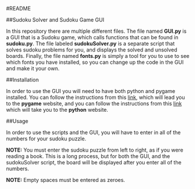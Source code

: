 #README##Sudoku Solver and Sudoku Game GUIIn this repository there are multiple different files. The file named __GUI.py__ is a GUI that is a Sudoku game, which calls functions that can be found in __sudoku.py__. The file labeled  __sudokuSolver.py__ is a separate script that solves sudoku problems for you, and displays the solved and unsolved boards. Finally, the file named __fonts.py__ is simply a tool for you to use to see which fonts you have installed, so you can change up the code in the GUI and make it your own. ##InstallationIn order to use the GUI you will need to have both python and pygame installed. You can follow the instructions from this [link](https://www.pygame.org/wiki/GettingStarted), which will lead you to the __pygame__ website, and you can follow the instructions from this [link](https://www.python.org/) which will take you to the __python__ website.##UsageIn order to use the scripts and the GUI, you will have to enter in all of the numbers for your sudoku puzzle. __NOTE:__ You must enter the sudoku puzzle from left to right, as if you were reading a book. This is a long process, but for both the GUI, and the sudokuSolver script, the board will be displayed after you enter all of the numbers.__NOTE:__ Empty spaces must be entered as zeroes. 